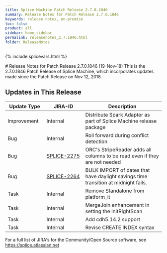 ```yaml
---
title: Splice Machine Patch Release 2.7.0.1846
summary: Release Notes for Patch Release 2.7.0.1846
keywords: release notes, on-premise
toc: false
product: all
sidebar: home_sidebar
permalink: releasenotes_2.7.1846.html
folder: ReleaseNotes
---
```

{% include splicevars.html %}
<section>
<div class="TopicContent" data-swiftype-index="true" markdown="1">
# Release Notes for Patch Release 2.7.0.1846 (19-Nov-18)
This is the 2.7.0.1846 Patch Release of Splice Machine, which incorporates updates made since the Patch Release on Nov 12, 2018.

## Updates in This Release
<table>
    <col width="125px" />
    <col width="125px" />
    <col />
    <thead>
        <tr>
            <th>Update Type</th>
            <th>JIRA-ID</th>
            <th>Description</th>
        </tr>
    </thead>
    <tbody>
        <tr>
            <td>Improvement</td>
            <td>Internal</td>
            <td>Distribute Spark Adapter as part of Splice Machine release package</td>
        </tr>
        <tr>
            <td>Bug</td>
            <td>Internal</td>
            <td>Roll forward during conflict detection</td>
        </tr>
        <tr>
            <td>Bug</td>
            <td><a href="https://splice.atlassian.net/browse/SPLICE-2275" target="_blank">SPLICE-2275</a></td>
            <td>ORC's StripeReader adds all columns to be read even if they are not needed</td>
        </tr>
        <tr>
            <td>Bug</td>
            <td><a href="https://splice.atlassian.net/browse/SPLICE-2264" target="_blank">SPLICE-2264</a></td>
            <td>BULK IMPORT of dates that have daylight savings time transition at midnight fails.</td>
        </tr>
        <tr>
            <td>Task</td>
            <td>Internal</td>
            <td>Remove Standalone from platform_it</td>
        </tr>
        <tr>
            <td>Task</td>
            <td>Internal</td>
            <td>MergeJoin enhancement in setting the initRightScan</td>
        </tr>
        <tr>
            <td>Task</td>
            <td>Internal</td>
            <td>Add cdh5.14.2 support</td>
        </tr>
        <tr>
            <td>Task</td>
            <td>Internal</td>
            <td>Revise CREATE INDEX syntax</td>
        </tr>
    </tbody>
</table>

For a full list of JIRA's for the Community/Open Source software, see <https://splice.atlassian.net>

</div>
</section>
